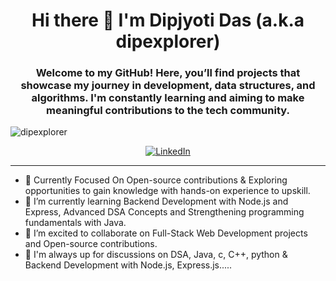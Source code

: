 <h1 align="center">Hi there 👋 I'm Dipjyoti Das (a.k.a dipexplorer)</h1>
<h3 align="center">Welcome to my GitHub! Here, you’ll find projects that showcase my journey in development, data structures, and algorithms. I'm constantly learning and aiming to make meaningful contributions to the tech community.</h3>

<p align="left"> <img src="https://komarev.com/ghpvc/?username=dipexplorer&label=Profile%20views&color=0e75b6&style=flat" alt="dipexplorer" /> </p>

<p align="center">
  <a href="https://linkedin.com/in/dip-jyoti22/" target="blank">
    <img src="https://img.shields.io/badge/LinkedIn-Connect-blue?style=flat&logo=linkedin" alt="LinkedIn" />
  </a>
</p>

---

- 🔭 Currently Focused On Open-source contributions & Exploring opportunities to gain knowledge with hands-on experience to upskill.
- 🌱 I’m currently learning Backend Development with Node.js and Express, Advanced DSA Concepts and Strengthening programming fundamentals with Java.
- 👯 I’m excited to collaborate on Full-Stack Web Development projects and Open-source contributions.
- 💬 I'm always up for discussions on DSA, Java, c, C++, python & Backend Development with Node.js, Express.js.....

